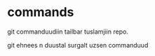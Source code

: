 # commands
git commanduudiin tailbar tuslamjiin repo. 

git ehnees n duustal surgalt uzsen commanduud
